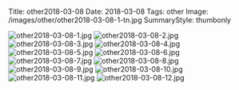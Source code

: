 Title: other2018-03-08
Date: 2018-03-08
Tags: other
Image: /images/other/other2018-03-08-1-tn.jpg
SummaryStyle: thumbonly

![other2018-03-08-1.jpg]({static}/images/other/other2018-03-08-1.jpg)
![other2018-03-08-2.jpg]({static}/images/other/other2018-03-08-2.jpg)
![other2018-03-08-3.jpg]({static}/images/other/other2018-03-08-3.jpg)
![other2018-03-08-4.jpg]({static}/images/other/other2018-03-08-4.jpg)
![other2018-03-08-5.jpg]({static}/images/other/other2018-03-08-5.jpg)
![other2018-03-08-6.jpg]({static}/images/other/other2018-03-08-6.jpg)
![other2018-03-08-7.jpg]({static}/images/other/other2018-03-08-7.jpg)
![other2018-03-08-8.jpg]({static}/images/other/other2018-03-08-8.jpg)
![other2018-03-08-9.jpg]({static}/images/other/other2018-03-08-9.jpg)
![other2018-03-08-10.jpg]({static}/images/other/other2018-03-08-10.jpg)
![other2018-03-08-11.jpg]({static}/images/other/other2018-03-08-11.jpg)
![other2018-03-08-12.jpg]({static}/images/other/other2018-03-08-12.jpg)
